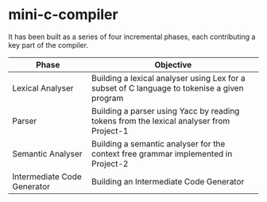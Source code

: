 # mini-c-compiler

It has been built as a series of four incremental phases, each contributing a key part of the compiler.

| Phase     | Objective                                                                                    |
|-----------|----------------------------------------------------------------------------------------------|
| Lexical Analyser | Building a lexical analyser using Lex for a subset of C language to tokenise a given program |
| Parser | Building a parser using Yacc by reading tokens from the lexical analyser from Project-1      |
| Semantic Analyser | Building a semantic analyser for the context free grammar implemented in Project-2           |
| Intermediate Code Generator | Building an Intermediate Code Generator                                                      |


